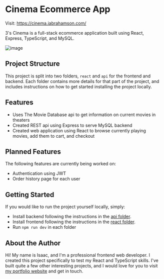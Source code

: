 # Cinema Ecommerce App

Visit: https://cinema.iabrahamson.com/

3's Cinema is a full-stack ecommerce application built using React, Express, TypeScript, and MySQL.

![image](https://user-images.githubusercontent.com/17521691/192074253-29263ac2-b3a8-453e-ac4d-123a7d71fccc.png)

## Project Structure

This project is split into two folders, `react` and `api` for the frontend and backend. Each folder contains more details for that part of the project, and includes instructions on how to get started installing the project locally.

## Features

- Uses The Movie Database api to get information on current movies in theaters
- Created REST api using Express to serve MySQL backend
- Created web application using React to browse currently playing movies, add them to cart, and checkout

## Planned Features

The following features are currently being worked on:

- Authentication using JWT
- Order history page for each user

## Getting Started

If you would like to run the project yourself locally, simply:
- Install backend following the instructions in the [api folder](https://github.com/IsaacAbrahamson/Cinema-App/tree/main/api).
- Install frontend following the instructions in the [react folder](https://github.com/IsaacAbrahamson/Cinema-App/tree/main/react).
- Run `npm run dev` in each folder

## About the Author

Hi! My name is Isaac, and I'm a professional frontend web developer. I created this project specifically to test my React and TypeScript skills. I've built quite a few other interesting projects, and I would love for you to visit [my portfolio website](https://iabrahamson.com) and get in touch.
